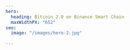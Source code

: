 ```yaml
---
hero:
  heading: Bitcoin 2.0 on Binance Smart Chain
  maxWidthPX: "652"
seo:
  image: "/images/hero-2.jpg"

---
```

